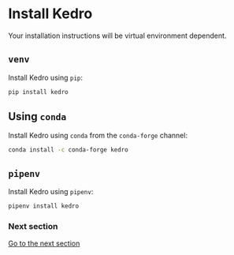 # Install Kedro

Your installation instructions will be virtual environment dependent.

## `venv`

Install Kedro using `pip`:

```bash
pip install kedro
```

## Using `conda`

Install Kedro using `conda` from the `conda-forge` channel:

```bash
conda install -c conda-forge kedro
```

## `pipenv`

Install Kedro using `pipenv`:

```bash
pipenv install kedro
```

### Next section
[Go to the next section](./04_new_project.md)
